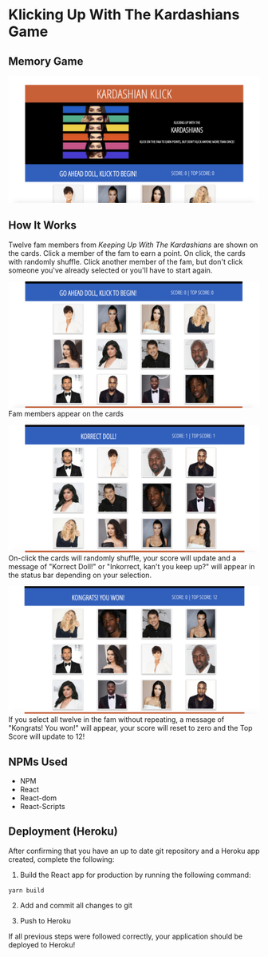 # Klicking Up With The Kardashians Game
## Memory Game
![ScreenShot](public/assets/images/HomeScreen.jpg)

## How It Works
Twelve fam members from *Keeping Up With The Kardashians* are shown on the cards.
Click a member of the fam to earn a point. On click, the cards with randomly shuffle. Click another member of the fam, but don't click someone you've already selected or you'll have to start again.

![ScreenShot](public/assets/images/DashCards.jpg)
Fam members appear on the cards

![ScreenShot](public/assets/images/DashCards1.jpg)
On-click the cards will randomly shuffle, your score will update and a message of "Korrect Doll!" or "Inkorrect, kan't you keep up?" will appear in the status bar depending on your selection.

![ScreenShot](public/assets/images/DashCardsWinner.jpg)
If you select all twelve in the fam without repeating, a message of "Kongrats! You won!" will appear, your score will reset to zero and the Top Score will update to 12!

## NPMs Used
* NPM
* React
* React-dom
* React-Scripts



## Deployment (Heroku)

After confirming that you have an up to date git repository and a Heroku app created, complete the following:

1. Build the React app for production by running the following command:

```
yarn build
```

2. Add and commit all changes to git

3. Push to Heroku

If all previous steps were followed correctly, your application should be deployed to Heroku!

